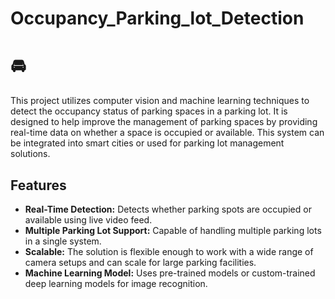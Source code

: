 # Occupancy_Parking_lot_Detection
# :oncoming_automobile:
This project utilizes computer vision and machine learning techniques to detect the occupancy status of parking spaces in a parking lot. It is designed to help improve the management of parking spaces by providing real-time data on whether a space is occupied or available. This system can be integrated into smart cities or used for parking lot management solutions.

## Features

- **Real-Time Detection:** Detects whether parking spots are occupied or available using live video feed.
- **Multiple Parking Lot Support:** Capable of handling multiple parking lots in a single system.
- **Scalable:** The solution is flexible enough to work with a wide range of camera setups and can scale for large parking facilities.
- **Machine Learning Model:** Uses pre-trained models or custom-trained deep learning models for image recognition.
